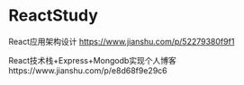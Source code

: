 # ReactStudy

React应用架构设计
https://www.jianshu.com/p/52279380f9f1   </br>
</hr>
React技术栈+Express+Mongodb实现个人博客
https://www.jianshu.com/p/e8d68f9e29c6



